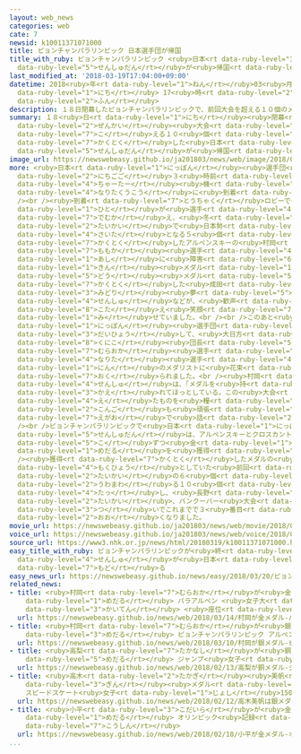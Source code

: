 ```yaml
---
layout: web_news
categories: web
cate: 7
newsid: k10011371071000
title: ピョンチャンパラリンピック 日本選手団が帰国
title_with_ruby: ピョンチャンパラリンピック <ruby>日本<rt data-ruby-level="1">にっぽん</rt></ruby><ruby>選手団<rt
  data-ruby-level="5">せんしゅだん</rt></ruby>が<ruby>帰国<rt data-ruby-level="2">きこく</rt></ruby>
last_modified_at: '2018-03-19T17:04:00+09:00'
datetime: 2018<ruby>年<rt data-ruby-level="1">ねん</rt></ruby>03<ruby>月<rt data-ruby-level="1">がつ</rt></ruby>19<ruby>日<rt
  data-ruby-level="1">にち</rt></ruby> 17<ruby>時<rt data-ruby-level="2">じ</rt></ruby>04<ruby>分<rt
  data-ruby-level="2">ふん</rt></ruby>
description: １８日閉幕したピョンチャンパラリンピックで、前回大会を超える１０個のメダルを獲得した日本選手団が帰国しました。
summary: １８<ruby>日<rt data-ruby-level="1">にち</rt></ruby><ruby>閉幕<rt data-ruby-level="6">へいまく</rt></ruby>したピョンチャンパラリンピックで、<ruby>前回<rt
  data-ruby-level="2">ぜんかい</rt></ruby><ruby>大会<rt data-ruby-level="2">たいかい</rt></ruby>を<ruby>超<rt
  data-ruby-level="7">こ</rt></ruby>える１０<ruby>個<rt data-ruby-level="5">こ</rt></ruby>のメダルを<ruby>獲得<rt
  data-ruby-level="7">かくとく</rt></ruby>した<ruby>日本<rt data-ruby-level="1">にっぽん</rt></ruby><ruby>選手団<rt
  data-ruby-level="5">せんしゅだん</rt></ruby>が<ruby>帰国<rt data-ruby-level="2">きこく</rt></ruby>しました。
image_url: https://newswebeasy.github.io/ja201803/news/web/image/2018/03/19/K10011371071_1803191931_1803191937_01_03.jpg
more: <ruby>日本<rt data-ruby-level="1">にっぽん</rt></ruby><ruby>選手団<rt data-ruby-level="5">せんしゅだん</rt></ruby>は、１９<ruby>日午後<rt
  data-ruby-level="2">にちごご</rt></ruby>３<ruby>時前<rt data-ruby-level="2">じまえ</rt></ruby>に、<ruby>チャーター<rt
  data-ruby-level="4">ちゃーたー</rt></ruby><ruby>機<rt data-ruby-level="4">き</rt></ruby>で<ruby>成田空港<rt
  data-ruby-level="4">なりたくうこう</rt></ruby>に<ruby>到着<rt data-ruby-level="7">とうちゃく</rt></ruby>しました。<br
  /><br /><ruby>到着<rt data-ruby-level="7">とうちゃく</rt></ruby>ロビーでは<ruby>多<rt data-ruby-level="2">おお</rt></ruby>くの<ruby>人<rt
  data-ruby-level="1">ひと</rt></ruby>が<ruby>選手<rt data-ruby-level="4">せんしゅ</rt></ruby>たちを<ruby>出迎<rt
  data-ruby-level="7">でむか</rt></ruby>え、<ruby>冬<rt data-ruby-level="2">ふゆ</rt></ruby>の<ruby>大会<rt
  data-ruby-level="2">たいかい</rt></ruby>で<ruby>日本勢<rt data-ruby-level="5">にほんぜい</rt></ruby><ruby>最多<rt
  data-ruby-level="4">さいた</rt></ruby>となる５<ruby>個<rt data-ruby-level="5">こ</rt></ruby>のメダルを<ruby>獲得<rt
  data-ruby-level="7">かくとく</rt></ruby>したアルペンスキーの<ruby>村岡<rt data-ruby-level="7">むらおか</rt></ruby><ruby>桃佳<rt
  data-ruby-level="7">ももか</rt></ruby><ruby>選手<rt data-ruby-level="4">せんしゅ</rt></ruby>や、スノーボードの<ruby>足<rt
  data-ruby-level="1">あし</rt></ruby>に<ruby>障害<rt data-ruby-level="6">しょうがい</rt></ruby>があるクラスで<ruby>金<rt
  data-ruby-level="1">きん</rt></ruby><ruby>メダル<rt data-ruby-level="1">めだる</rt></ruby>と<ruby>銅<rt
  data-ruby-level="5">どう</rt></ruby><ruby>メダル<rt data-ruby-level="5">めだる</rt></ruby>を<ruby>獲得<rt
  data-ruby-level="7">かくとく</rt></ruby>した<ruby>成田<rt data-ruby-level="4">なりた</rt></ruby><ruby>緑<rt
  data-ruby-level="3">みどり</rt></ruby><ruby>夢<rt data-ruby-level="5">ゆめ</rt></ruby><ruby>選手<rt
  data-ruby-level="4">せんしゅ</rt></ruby>などが、<ruby>歓声<rt data-ruby-level="7">かんせい</rt></ruby>に<ruby>応<rt
  data-ruby-level="8">こた</rt></ruby>え<ruby>笑顔<rt data-ruby-level="7">えがお</rt></ruby>を<ruby>見<rt
  data-ruby-level="1">み</rt></ruby>せていました。<br /><br />このあと<ruby>到着<rt data-ruby-level="7">とうちゃく</rt></ruby>ロビーでは<ruby>日本<rt
  data-ruby-level="1">にっぽん</rt></ruby><ruby>選手団<rt data-ruby-level="5">せんしゅだん</rt></ruby>を<ruby>代表<rt
  data-ruby-level="3">だいひょう</rt></ruby>して、<ruby>大日方<rt data-ruby-level="8">おびなた</rt></ruby><ruby>邦子<rt
  data-ruby-level="8">くにこ</rt></ruby><ruby>団長<rt data-ruby-level="5">だんちょう</rt></ruby>や<ruby>村岡<rt
  data-ruby-level="7">むらおか</rt></ruby><ruby>選手<rt data-ruby-level="4">せんしゅ</rt></ruby>、<ruby>成田<rt
  data-ruby-level="4">なりた</rt></ruby><ruby>選手<rt data-ruby-level="4">せんしゅ</rt></ruby>など４<ruby>人<rt
  data-ruby-level="1">にん</rt></ruby>のメダリストに<ruby>花束<rt data-ruby-level="4">はなたば</rt></ruby>が<ruby>贈<rt
  data-ruby-level="7">おく</rt></ruby>られました。<br /><ruby>村岡<rt data-ruby-level="7">むらおか</rt></ruby><ruby>選手<rt
  data-ruby-level="4">せんしゅ</rt></ruby>は、「メダルを<ruby>持<rt data-ruby-level="3">も</rt></ruby>ち<ruby>帰<rt
  data-ruby-level="3">かえ</rt></ruby>れてほっとしている。この<ruby>大会<rt data-ruby-level="2">たいかい</rt></ruby>で<ruby>得<rt
  data-ruby-level="4">え</rt></ruby>たものを<ruby>糧<rt data-ruby-level="7">かて</rt></ruby>に、<ruby>今後<rt
  data-ruby-level="2">こんご</rt></ruby>も<ruby>頑張<rt data-ruby-level="7">がんば</rt></ruby>りたい」と<ruby>笑顔<rt
  data-ruby-level="7">えがお</rt></ruby>で<ruby>話<rt data-ruby-level="2">はな</rt></ruby>していました。<br
  /><br />ピョンチャンパラリンピックで<ruby>日本<rt data-ruby-level="1">にっぽん</rt></ruby><ruby>選手団<rt
  data-ruby-level="5">せんしゅだん</rt></ruby>は、アルペンスキーとクロスカントリースキー、そしてスノーボードで１<ruby>個<rt
  data-ruby-level="5">こ</rt></ruby>ずつ<ruby>金<rt data-ruby-level="1">きん</rt></ruby><ruby>メダル<rt
  data-ruby-level="1">めだる</rt></ruby>を<ruby>獲得<rt data-ruby-level="7">かくとく</rt></ruby>しました。<br
  /><ruby>獲得<rt data-ruby-level="7">かくとく</rt></ruby>したメダルの<ruby>総数<rt data-ruby-level="5">そうすう</rt></ruby>は、<ruby>目標<rt
  data-ruby-level="4">もくひょう</rt></ruby>としていた<ruby>前回<rt data-ruby-level="2">ぜんかい</rt></ruby>ソチ<ruby>大会<rt
  data-ruby-level="2">たいかい</rt></ruby>の６<ruby>個<rt data-ruby-level="5">こ</rt></ruby>を<ruby>上回<rt
  data-ruby-level="2">うわまわ</rt></ruby>る１０<ruby>個<rt data-ruby-level="5">こ</rt></ruby>に<ruby>達<rt
  data-ruby-level="4">たっ</rt></ruby>し、<ruby>長野<rt data-ruby-level="2">ながの</rt></ruby><ruby>大会<rt
  data-ruby-level="2">たいかい</rt></ruby>、バンクーバー<ruby>大会<rt data-ruby-level="2">たいかい</rt></ruby>に<ruby>次<rt
  data-ruby-level="3">つ</rt></ruby>いでこれまでで３<ruby>番目<rt data-ruby-level="2">ばんめ</rt></ruby>に<ruby>多<rt
  data-ruby-level="2">おお</rt></ruby>くなりました。
movie_url: https://newswebeasy.github.io/ja201803/news/web/movie/2018/03/19/k10011371071_201803191931_201803191937.mp4
voice_url: https://newswebeasy.github.io/ja201803/news/web/voice/2018/03/19/k10011371071_201803191931_201803191937.mp3
source_url: https://www3.nhk.or.jp/news/html/20180319/k10011371071000.html
easy_title_with_ruby: ピョンチャンパラリンピックが<ruby>終<rt data-ruby-level="3">お</rt></ruby>わって<ruby>選手<rt
  data-ruby-level="4">せんしゅ</rt></ruby>が<ruby>日本<rt data-ruby-level="1">にっぽん</rt></ruby>に<ruby>戻<rt
  data-ruby-level="7">もど</rt></ruby>る
easy_news_url: https://newswebeasy.github.io/news/easy/2018/03/20/ピョンチャンパラリンピックが終わって選手が日本に戻る
related_news:
- title: <ruby>村岡<rt data-ruby-level="7">むらおか</rt></ruby>が<ruby>金<rt data-ruby-level="1">きん</rt></ruby><ruby>メダル<rt
    data-ruby-level="1">めだる</rt></ruby> パラアルペン <ruby>女子大<rt data-ruby-level="1">じょしだい</rt></ruby><ruby>回転<rt
    data-ruby-level="3">かいてん</rt></ruby> <ruby>座位<rt data-ruby-level="6">ざい</rt></ruby>
  url: https://newswebeasy.github.io/news/web/2018/03/14/村岡が金メダル-パラアルペン-女子大回転-座位
- title: <ruby>村岡<rt data-ruby-level="7">むらおか</rt></ruby>が<ruby>銀<rt data-ruby-level="3">ぎん</rt></ruby><ruby>メダル<rt
    data-ruby-level="3">めだる</rt></ruby> ピョンチャンパラリンピック アルペン <ruby>滑降<rt data-ruby-level="7">かっこう</rt></ruby>
  url: https://newswebeasy.github.io/news/web/2018/03/10/村岡が銀メダル-ピョンチャンパラリンピック-アルペン-滑降
- title: <ruby>高梨<rt data-ruby-level="7">たかなし</rt></ruby>が<ruby>銅<rt data-ruby-level="5">どう</rt></ruby><ruby>メダル<rt
    data-ruby-level="5">めだる</rt></ruby> ジャンプ<ruby>女子<rt data-ruby-level="1">じょし</rt></ruby>
  url: https://newswebeasy.github.io/news/web/2018/02/13/高梨が銅メダル-ジャンプ女子
- title: <ruby>高木<rt data-ruby-level="2">たかぎ</rt></ruby><ruby>美帆<rt data-ruby-level="8">みほ</rt></ruby>は<ruby>銀<rt
    data-ruby-level="3">ぎん</rt></ruby><ruby>メダル<rt data-ruby-level="3">めだる</rt></ruby>
    スピードスケート<ruby>女子<rt data-ruby-level="1">じょし</rt></ruby>1500m
  url: https://newswebeasy.github.io/news/web/2018/02/12/高木美帆は銀メダル-スピードスケート女子1500m
- title: <ruby>小平<rt data-ruby-level="3">こだいら</rt></ruby>が<ruby>金<rt data-ruby-level="1">きん</rt></ruby><ruby>メダル<rt
    data-ruby-level="1">めだる</rt></ruby> オリンピック<ruby>記録<rt data-ruby-level="4">きろく</rt></ruby>も<ruby>更新<rt
    data-ruby-level="7">こうしん</rt></ruby>
  url: https://newswebeasy.github.io/news/web/2018/02/18/小平が金メダル-オリンピック記録も更新
...
```

